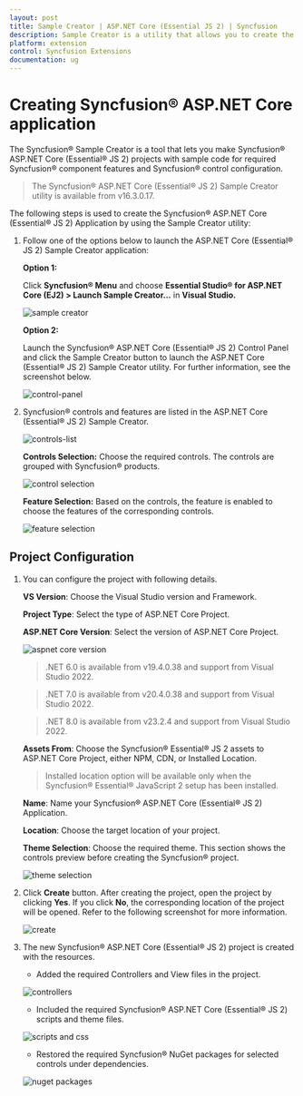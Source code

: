 ```yaml
---
layout: post
title: Sample Creator | ASP.NET Core (Essential JS 2) | Syncfusion
description: Sample Creator is a utility that allows you to create the Syncfusion ASP.NET Core (Essential JS 2) Projects with required Syncfusion controls
platform: extension
control: Syncfusion Extensions
documentation: ug
---
```


# Creating Syncfusion® ASP.NET Core application

The Syncfusion® Sample Creator is a tool that lets you make Syncfusion® ASP.NET Core (Essential® JS 2) projects with sample code for required Syncfusion® component features and Syncfusion® control configuration.

> The Syncfusion® ASP.NET Core (Essential® JS 2) Sample Creator utility is available from v16.3.0.17.

The following steps is used to create the Syncfusion® ASP.NET Core (Essential® JS 2) Application by using the Sample Creator utility:

1. Follow one of the options below to launch the ASP.NET Core (Essential® JS 2) Sample Creator application:

    **Option 1:**

    Click **Syncfusion® Menu** and choose **Essential Studio® for ASP.NET Core (EJ2) > Launch Sample Creator…** in **Visual Studio.**

    ![sample creator](images/sample-creator.png)

    **Option 2:**

    Launch the Syncfusion® ASP.NET Core (Essential® JS 2) Control Panel and click the Sample Creator button to launch the ASP.NET Core (Essential® JS 2) Sample Creator utility. For further information, see the screenshot below.

    ![control-panel](images/sample-creator-control-panel.png)

2. Syncfusion® controls and features are listed in the ASP.NET Core (Essential® JS 2) Sample Creator.

    ![controls-list](images/controls-list.png)

    **Controls Selection:** Choose the required controls. The controls are grouped with Syncfusion® products.

    ![control selection](images/controls-selection.png)

    **Feature Selection:** Based on the controls, the feature is enabled to choose the features of the corresponding controls.

    ![feature selection](images/feature-selection.png)

## Project Configuration

1. You can configure the project with following details.

    **VS Version**: Choose the Visual Studio version and Framework.

    **Project Type**: Select the type of ASP.NET Core Project.

    **ASP.NET Core Version**: Select the version of ASP.NET Core Project.

    ![aspnet core version](images/Aspnet-core-version.png)

    > .NET 6.0 is available from v19.4.0.38 and support from Visual Studio 2022.

    > .NET 7.0 is available from v20.4.0.38 and support from Visual Studio 2022.

    > .NET 8.0 is available from v23.2.4 and support from Visual Studio 2022.

    **Assets From**: Choose the Syncfusion® Essential® JS 2 assets to ASP.NET Core Project, either NPM, CDN, or Installed Location.

    > Installed location option will be available only when the Syncfusion® Essential® JavaScript 2 setup has been installed.

    **Name**: Name your Syncfusion® ASP.NET Core (Essential® JS 2) Application.

    **Location**: Choose the target location of your project.

    **Theme Selection**: Choose the required theme. This section shows the controls preview before creating the Syncfusion® project.

    ![theme selection](images/theme-selection.png)

2. Click **Create** button. After creating the project, open the project by clicking **Yes**. If you click **No**, the corresponding location of the project will be opened. Refer to the following screenshot for more information.

    ![create](images/create-button.png)

3. The new Syncfusion® ASP.NET Core (Essential® JS 2) project is created with the resources.

    * Added the required Controllers and View files in the project.

    ![controllers](images/required-controllers.png)

    * Included the required Syncfusion® ASP.NET Core (Essential® JS 2) scripts and theme files.

    ![scripts and css](images/scripts-css.png)

    * Restored the required Syncfusion® NuGet packages for selected controls under dependencies.

    ![nuget packages](images/nuget-packges.png)